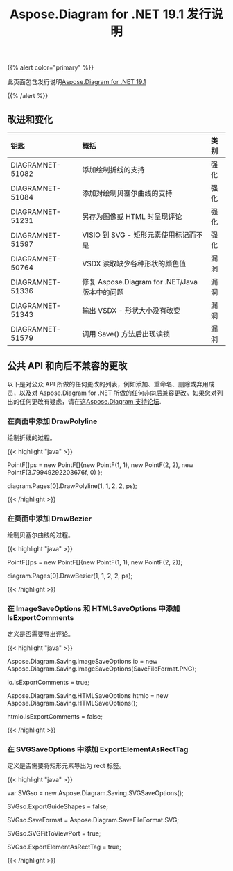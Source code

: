 ﻿---
title: Aspose.Diagram for .NET 19.1 发行说明
type: docs
weight: 120
url: /zh/net/aspose-diagram-for-net-19-1-release-notes/
---
{{% alert color="primary" %}} 

此页面包含发行说明[Aspose.Diagram for .NET 19.1](https://www.nuget.org/packages/Aspose.Diagram/19.1.0)

{{% /alert %}} 
## **改进和变化**

|**钥匙**|**概括**|**类别**|
|:- |:- |:- |
|DIAGRAMNET-51082|添加绘制折线的支持|强化|
|DIAGRAMNET-51084|添加对绘制贝塞尔曲线的支持|强化|
|DIAGRAMNET-51231|另存为图像或 HTML 时呈现评论|强化|
|DIAGRAMNET-51597|VISIO 到 SVG - 矩形元素使用<path>标记而不是<Rect>|强化|
|DIAGRAMNET-50764|VSDX 读取缺少各种形状的颜色值|漏洞|
|DIAGRAMNET-51336|修复 Aspose.Diagram for .NET/Java 版本中的问题|漏洞|
|DIAGRAMNET-51343|输出 VSDX - 形状大小没有改变|漏洞|
|DIAGRAMNET-51579|调用 Save() 方法后出现读锁|漏洞|
## **公共 API 和向后不兼容的更改**
以下是对公众 API 所做的任何更改的列表，例如添加、重命名、删除或弃用成员，以及对 Aspose.Diagram for .NET 所做的任何非向后兼容更改。如果您对列出的任何更改有疑虑，请在这[Aspose.Diagram 支持论坛](https://forum.aspose.com/c/diagram/17).
### **在页面中添加 DrawPolyline**
绘制折线的过程。

{{< highlight "java" >}}

 PointF[]ps = new PointF[]{new PointF(1, 1), new PointF(2, 2), new PointF(3.79949292203676f, 0) };

diagram.Pages[0].DrawPolyline(1, 1, 2, 2, ps);

{{< /highlight >}}
### **在页面中添加 DrawBezier**
绘制贝塞尔曲线的过程。

{{< highlight "java" >}}

 PointF[]ps = new PointF[]{new PointF(1, 1), new PointF(2, 2)};

diagram.Pages[0].DrawBezier(1, 1, 2, 2, ps);

{{< /highlight >}}
### **在 ImageSaveOptions 和 HTMLSaveOptions 中添加 IsExportComments**
定义是否需要导出评论。

{{< highlight "java" >}}

 Aspose.Diagram.Saving.ImageSaveOptions io = new Aspose.Diagram.Saving.ImageSaveOptions(SaveFileFormat.PNG);

io.IsExportComments = true;

Aspose.Diagram.Saving.HTMLSaveOptions htmlo = new Aspose.Diagram.Saving.HTMLSaveOptions();

htmlo.IsExportComments = false;

{{< /highlight >}}
### **在 SVGSaveOptions 中添加 ExportElementAsRectTag**
定义是否需要将矩形元素导出为 rect 标签。

{{< highlight "java" >}}

 var SVGso = new Aspose.Diagram.Saving.SVGSaveOptions();

SVGso.ExportGuideShapes = false;

SVGso.SaveFormat = Aspose.Diagram.SaveFileFormat.SVG;

SVGso.SVGFitToViewPort = true;

SVGso.ExportElementAsRectTag = true;

{{< /highlight >}}
